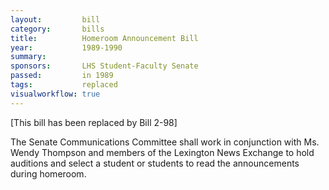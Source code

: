 ```yaml
---  
layout:         bill
category:       bills
title:          Homeroom Announcement Bill
year:           1989-1990
summary:        
sponsors:       LHS Student-Faculty Senate
passed:         in 1989
tags:           replaced
visualworkflow: true
---
```


[This bill has been replaced by Bill 2-98]

The Senate Communications Committee shall work in conjunction with Ms. Wendy Thompson and members of the Lexington News Exchange to hold auditions and select a student or students to read the announcements during homeroom.